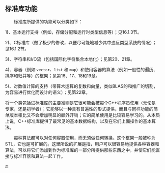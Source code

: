 ## 标准库功能

  标准库所提供的功能可以分类如下：

1\)、基本运行支持（例如，存储分配和运行时类型信息等）；见16.1.3节。

2\)、C标准库（做了极少的修改，以便尽可能地减少其中违反类型系统的情况）；见16.1.2节。

3\)、字符串和I/O流（包括国际化字符集合本地化）；见第20、21章。

4\)、容器（例如 `vector`、`list` 和 `map`）和使用容器的算法（例如一般性的遍历、排序和归并等）的框架；见第16、17、18和19章。

5\)、对数值计算的支持（带算术运算的复数和向量，类似BLAS的和推广的切割，为容易进行优化而设计的语义）；见第22章。

将一个类包括进标准库的主要准则是它很可能会被每个C++程序员使用（无论是专家，还是初学者）；它能够以一种具有普遍性的形式提供，而且与同样功能的简单版本相比又不会增加明显的额外开销；它的简单使用是比较容易学习的。从本质上说，C++标准库提供了最常见的基本数据结构，以及在它们上面操作的基本算法。

  每种算法都可以对任何容器使用，而无须做任何转换。这个框架一般被称为STL，它也是可扩展的。这里所说的扩展是指，用户可以很容易地提供各种容器和算法，可以将它们添加到作为标准库的一部分所提供那些东西之中，并使它们能直接与标准容器和算法一起工作。

🔚


